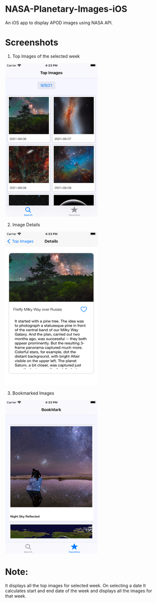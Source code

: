 # NASA-Planetary-Images-iOS
An iOS app to display APOD images using NASA API.

# Screenshots
1. Top Images of the selected week </br>
<p align="left" >
  <img width="300" height="500" src="https://github.com/siddhantmishra1305/NASA-Planetary-Images-iOS/blob/main/TopAPODImages.png" title="APOD" float=left>
</p>

2. Image Details </br>
<p align="left" >
  <img width="300" height="500" src="https://github.com/siddhantmishra1305/NASA-Planetary-Images-iOS/blob/main/ImageDetails.png" title="APOD" float=left>
</p>
 
3. Bookmarked Images </br>
<p align="left" >
  <img width="300" height="500" src="https://github.com/siddhantmishra1305/NASA-Planetary-Images-iOS/blob/main/BookMarkedImages.png" title="APOD" float=left>
</p>

# Note:
It displays all the top images for selected week. On selecting a date It calculates start and end date of the week and displays all the images for that week.
 
